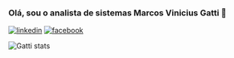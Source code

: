 ### Olá, sou o analista de sistemas Marcos Vinicius Gatti 👋

[![linkedin](https://img.shields.io/badge/LinkedIn-0077B5?style=for-the-badge&logo=linkedin&logoColor=white)](https://www.linkedin.com/in/marcos-gatti-39216a9a/)
[![facebook](https://img.shields.io/badge/Facebook-1877F2?style=for-the-badge&logo=facebook&logoColor=white)](https://www.facebook.com/marcosvinicius.gatti.3)

![Gatti stats](https://github-readme-stats.vercel.app/api?username=mvgatti&show_icons=true&theme=radical)

<!--
**mvgatti/mvgatti** is a ✨ _special_ ✨ repository because its `README.md` (this file) appears on your GitHub profile.

Here are some ideas to get you started:

- 🔭 I’m currently working on ...
- 🌱 I’m currently learning ...
- 👯 I’m looking to collaborate on ...
- 🤔 I’m looking for help with ...
- 💬 Ask me about ...
- 📫 How to reach me: ...
- 😄 Pronouns: ...
- ⚡ Fun fact: ...
-->
